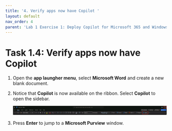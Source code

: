 ```yaml
---
title: '4. Verify apps now have Copilot '
layout: default
nav_order: 4
parent: 'Lab 1 Exercise 1: Deploy Copilot for Microsoft 365 and Windows Copilot'
---
```


# Task 1.4: Verify apps now have Copilot 

1. Open the **app laungher menu**, select **Microsoft Word** and create a new blank document. 

1. Notice that **Copilot** is now available on the ribbon. Select **Copilot** to open the sidebar.

    ![b6.jpg](../media/lab1/b6.jpg)

1. Press **Enter** to jump to a **Microsoft Purview** window.